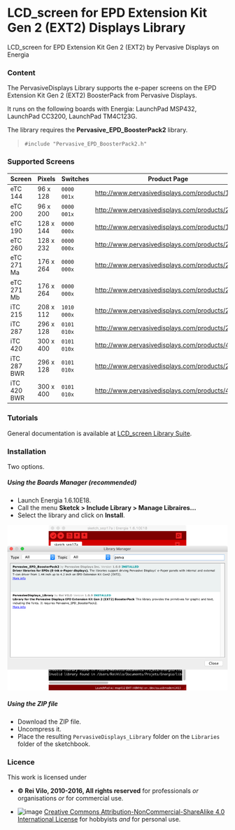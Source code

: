 # LCD_screen for EPD Extension Kit Gen 2 (EXT2) Displays Library
LCD_screen for EPD Extension Kit Gen 2 (EXT2) by Pervasive Displays on Energia

### Content

The PervasiveDisplays Library supports the e-paper screens on the EPD Extension Kit Gen 2 (EXT2) BoosterPack from Pervasive Displays.

It runs on the following boards with Energia: LaunchPad MSP432, LaunchPad CC3200, LaunchPad TM4C123G. 

The library requires the **Pervasive_EPD_BoosterPack2** library.

> `#include "Pervasive_EPD_BoosterPack2.h"`

### Supported Screens

Screen | Pixels | Switches | Product Page
---- | ---- | ---- | ----
eTC 144 | 96 x 128 | `0000 001x` | http://www.pervasivedisplays.com/products/144
eTC 200 | 96 x 200 | `0000 001x` | http://www.pervasivedisplays.com/products/200
eTC 190 | 128 x 144 | `0000 000x` | http://www.pervasivedisplays.com/products/190
eTC 260 | 128 x 232 | `0000 000x` | http://www.pervasivedisplays.com/products/260
eTC 271 Ma | 176 x 264 | `0000 000x` | http://www.pervasivedisplays.com/products/271b
eTC 271 Mb | 176 x 264 | `0000 000x` | http://www.pervasivedisplays.com/products/271b
iTC 215 | 208 x 112 | `1010 000x` | http://www.pervasivedisplays.com/products/215
iTC 287 | 296 x 128 | `0101 010x` | http://www.pervasivedisplays.com/products/287
iTC 420 | 300 x 400 | `0101 010x` | http://www.pervasivedisplays.com/products/420
iTC 287 BWR | 296 x 128 | `0101 010x` | http://www.pervasivedisplays.com/products/287
iTC 420 BWR | 300 x 400 | `0101 010x` | http://www.pervasivedisplays.com/products/420

### Tutorials

General documentation is available at [LCD_screen Library Suite](http://embeddedcomputing.weebly.com/lcd_screen-library-suite.html).

### Installation

Two options.

##### Using the Boards Manager (recommended)

* Launch Energia 1.6.10E18.
* Call the menu **Sketck > Include Library > Manage Libraires...**
* Select the library and click on **Install**.

![image](https://github.com/rei-vilo/PervasiveDisplays_Library/blob/master/Libraries.png)

##### Using the ZIP file

* Download the ZIP file.
* Uncompress it.
* Place the resulting `PervasiveDisplays_Library` folder on the `Libraries` folder of the sketchbook.

### Licence


This work is licensed under 

* **© Rei Vilo, 2010-2016, All rights reserved** for professionals _or_ organisations _or_ for commercial use. 

* ![image](https://i.creativecommons.org/l/by-nc-sa/4.0/88x31.png) [Creative Commons Attribution-NonCommercial-ShareAlike 4.0 International License](http://creativecommons.org/licenses/by-nc-sa/4.0/) for hobbyists _and_ for personal use.
